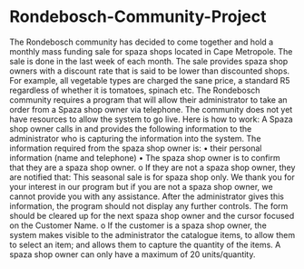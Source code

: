 # Rondebosch-Community-Project 
The Rondebosch community has decided to come together and hold a monthly mass funding sale for spaza shops located in Cape Metropole. The sale is done in the last week of each month. The sale provides spaza shop owners with a discount rate that is said to be lower than discounted shops. For example, all vegetable types are charged the sane price, a standard R5 regardless of whether it is tomatoes, spinach etc. The Rondebosch community requires a program that will allow their administrator to take an order from a Spaza shop owner via telephone. The community does not yet have resources to allow the system to go live. Here is how to work:
A Spaza shop owner calls in and provides the following information to the administrator who is capturing the information into the system. The information required from the spaza shop owner is:
• their personal information (name and telephone)
• The spaza shop owner is to confirm that they are a spaza shop owner.
o If they are not a spaza shop owner, they are notified that: This seasonal sale is for spaza shop only. We thank you for your interest in our program but if you are not a spaza shop owner, we cannot provide you with any assistance. After the administrator gives this information, the program should not display any further controls. The form should be cleared up for the next spaza shop owner and the cursor focused on the Customer Name.
o If the customer is a spaza shop owner, the system makes visible to the administrator the catalogue items, to allow them to select an item; and allows them to capture the quantity of the items. A spaza shop owner can only have a maximum of 20 units/quantity.
